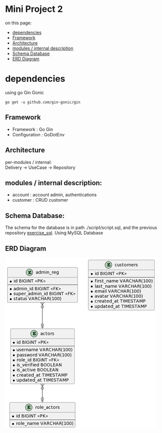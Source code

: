 # Mini Project 2
on this page:
- [dependencies](#dependencies)
- [Framework](#framework)
- [Architecture](#architecture-folder)
- [modules / internal description](#modules--internal-description)
- [Schema Database](#schema-database)
- [ERD Diagram](#erd-diagram)

# dependencies

using go Gin Gonic  
```
go get -u github.com/gin-gonic/gin
```

## Framework

- Framework : Go Gin
- Configuration : GoDotEnv

## Architecture

per-modules / internal:  
Delivery -> UseCase -> Repository

## modules / internal description:

- account : account admin, authentications
- customer : CRUD customer

## Schema Database:

The schema for the database is in path ./script/script.sql, and the previous repository [exercise_sql](https://github.com/tobialbertino/exercise_sql).
Using MySQL Database

## ERD Diagram

![](/script/ERD.png)